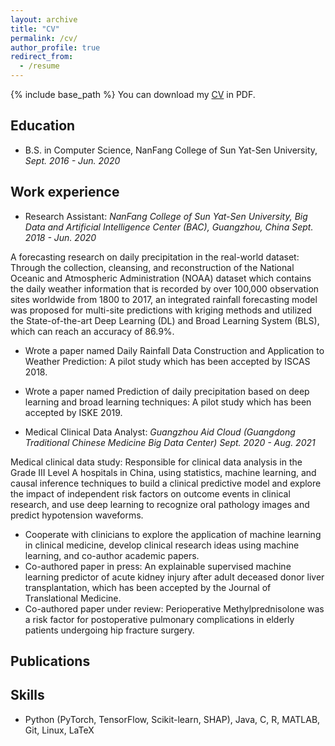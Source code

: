 ```yaml
---
layout: archive
title: "CV"
permalink: /cv/
author_profile: true
redirect_from:
  - /resume
---
```


{% include base_path %}
You can download my [CV](../files/ZhengdongWu_CV.pdf) in PDF.

## Education
<!-- ====== -->
* B.S. in Computer Science, NanFang College of Sun Yat-Sen University, *Sept. 2016 - Jun. 2020*

## Work experience
<!-- ====== -->
* Research Assistant: *NanFang College of Sun Yat-Sen University, Big Data and Artificial Intelligence Center (BAC), Guangzhou, China* *Sept. 2018 - Jun. 2020* 

A forecasting research on daily precipitation in the real-world dataset: Through the collection, cleansing, and reconstruction of the National Oceanic and Atmospheric Administration (NOAA) dataset which contains the daily weather information that is recorded by over 100,000 observation sites worldwide from 1800 to 2017, an integrated rainfall forecasting model was proposed for multi-site predictions with kriging methods and utilized the State-of-the-art Deep Learning (DL) and Broad Learning System (BLS), which can reach an accuracy of 86.9%.

  * Wrote a paper named Daily Rainfall Data Construction and Application to Weather Prediction: A pilot study which has been accepted by ISCAS 2018.
  * Wrote a paper named Prediction of daily precipitation based on deep learning and broad learning techniques: A pilot
study which has been accepted by ISKE 2019.

* Medical Clinical Data Analyst: *Guangzhou Aid Cloud (Guangdong Traditional Chinese Medicine Big Data Center)* *Sept. 2020 - Aug. 2021*

Medical clinical data study: Responsible for clinical data analysis in the Grade III Level A hospitals in China, using statistics, machine learning, and causal inference techniques to build a clinical predictive model and explore the impact of independent risk factors on outcome events in clinical research, and use deep learning to recognize oral pathology images and predict hypotension waveforms.

  * Cooperate with clinicians to explore the application of machine learning in clinical medicine, develop clinical research ideas using machine learning, and co-author academic papers.
  * Co-authored paper in press: An explainable supervised machine learning predictor of acute kidney injury after adult
deceased donor liver transplantation, which has been accepted by the Journal of Translational Medicine.
  * Co-authored paper under review: Perioperative Methylprednisolone was a risk factor for postoperative pulmonary complications in elderly patients undergoing hip fracture surgery.


## Publications
<!-- ====== -->

## Skills
<!-- ====== -->
* Python (PyTorch, TensorFlow, Scikit-learn, SHAP), Java, C, R, MATLAB, Git, Linux, LaTeX
  
<!-- Talks
======
  <ul>{% for post in site.talks %}
    {% include archive-single-talk-cv.html %}
  {% endfor %}</ul> -->
  
<!-- ## Teaching
======
  <ul>{% for post in site.teaching %}
    {% include archive-single-cv.html %}
  {% endfor %}</ul> -->
